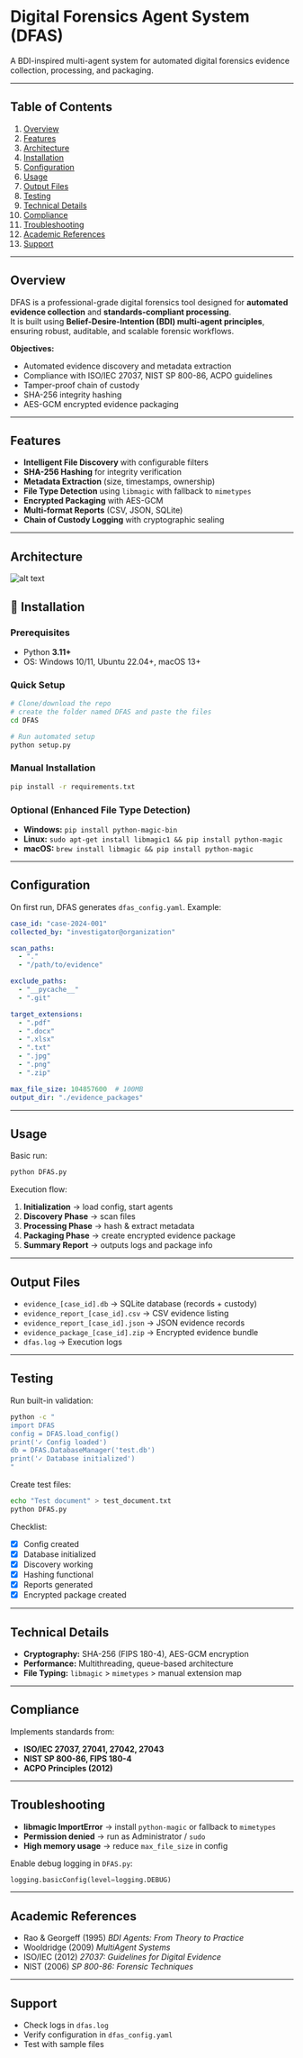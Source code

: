 # Digital Forensics Agent System (DFAS)

A BDI-inspired multi-agent system for automated digital forensics evidence collection, processing, and packaging.  

---

## Table of Contents
1. [Overview](#overview)  
2. [Features](#features)  
3. [Architecture](#architecture)  
4. [Installation](#installation)  
5. [Configuration](#configuration)  
6. [Usage](#usage)  
7. [Output Files](#output-files)  
8. [Testing](#testing)  
9. [Technical Details](#technical-details)  
10. [Compliance](#compliance)  
11. [Troubleshooting](#troubleshooting)  
12. [Academic References](#academic-references)  
13. [Support](#support)  

---

##  Overview
DFAS is a professional-grade digital forensics tool designed for **automated evidence collection** and **standards-compliant processing**.  
It is built using **Belief-Desire-Intention (BDI) multi-agent principles**, ensuring robust, auditable, and scalable forensic workflows.

**Objectives:**
- Automated evidence discovery and metadata extraction  
- Compliance with ISO/IEC 27037, NIST SP 800-86, ACPO guidelines  
- Tamper-proof chain of custody  
- SHA-256 integrity hashing  
- AES-GCM encrypted evidence packaging  

---

##  Features
-  **Intelligent File Discovery** with configurable filters  
-  **SHA-256 Hashing** for integrity verification  
-  **Metadata Extraction** (size, timestamps, ownership)  
-  **File Type Detection** using `libmagic` with fallback to `mimetypes`  
-  **Encrypted Packaging** with AES-GCM  
-  **Multi-format Reports** (CSV, JSON, SQLite)  
-  **Chain of Custody Logging** with cryptographic sealing  

---

##  Architecture
![alt text](image.png)
## 🚀 Installation

### Prerequisites
- Python **3.11+**  
- OS: Windows 10/11, Ubuntu 22.04+, macOS 13+  

### Quick Setup
```bash
# Clone/download the repo
# create the folder named DFAS and paste the files
cd DFAS

# Run automated setup
python setup.py
```

### Manual Installation
```bash
pip install -r requirements.txt
```

### Optional (Enhanced File Type Detection)
- **Windows:** `pip install python-magic-bin`  
- **Linux:** `sudo apt-get install libmagic1 && pip install python-magic`  
- **macOS:** `brew install libmagic && pip install python-magic`  

---

##  Configuration
On first run, DFAS generates `dfas_config.yaml`. Example:
```yaml
case_id: "case-2024-001"
collected_by: "investigator@organization"

scan_paths:
  - "."
  - "/path/to/evidence"

exclude_paths:
  - "__pycache__"
  - ".git"

target_extensions:
  - ".pdf"
  - ".docx"
  - ".xlsx"
  - ".txt"
  - ".jpg"
  - ".png"
  - ".zip"

max_file_size: 104857600  # 100MB
output_dir: "./evidence_packages"
```

---

##  Usage
Basic run:
```bash
python DFAS.py
```

Execution flow:
1. **Initialization** → load config, start agents  
2. **Discovery Phase** → scan files  
3. **Processing Phase** → hash & extract metadata  
4. **Packaging Phase** → create encrypted evidence package  
5. **Summary Report** → outputs logs and package info  

---

##  Output Files
- `evidence_[case_id].db` → SQLite database (records + custody)  
- `evidence_report_[case_id].csv` → CSV evidence listing  
- `evidence_report_[case_id].json` → JSON evidence records  
- `evidence_package_[case_id].zip` → Encrypted evidence bundle  
- `dfas.log` → Execution logs  

---

##  Testing
Run built-in validation:
```bash
python -c "
import DFAS
config = DFAS.load_config()
print('✓ Config loaded')
db = DFAS.DatabaseManager('test.db')
print('✓ Database initialized')
"
```

Create test files:
```bash
echo "Test document" > test_document.txt
python DFAS.py
```

Checklist:
- [x] Config created  
- [x] Database initialized  
- [x] Discovery working  
- [x] Hashing functional  
- [x] Reports generated  
- [x] Encrypted package created  

---

##  Technical Details
- **Cryptography:** SHA-256 (FIPS 180-4), AES-GCM encryption  
- **Performance:** Multithreading, queue-based architecture  
- **File Typing:** `libmagic` > `mimetypes` > manual extension map  

---

##  Compliance
Implements standards from:
- **ISO/IEC 27037, 27041, 27042, 27043**  
- **NIST SP 800-86, FIPS 180-4**  
- **ACPO Principles (2012)**  

---

##  Troubleshooting
- **libmagic ImportError** → install `python-magic` or fallback to `mimetypes`  
- **Permission denied** → run as Administrator / `sudo`  
- **High memory usage** → reduce `max_file_size` in config  

Enable debug logging in `DFAS.py`:
```python
logging.basicConfig(level=logging.DEBUG)
```

---

##  Academic References
- Rao & Georgeff (1995) *BDI Agents: From Theory to Practice*  
- Wooldridge (2009) *MultiAgent Systems*  
- ISO/IEC (2012) *27037: Guidelines for Digital Evidence*  
- NIST (2006) *SP 800-86: Forensic Techniques*  

---

##  Support
- Check logs in `dfas.log`  
- Verify configuration in `dfas_config.yaml`  
- Test with sample files  
